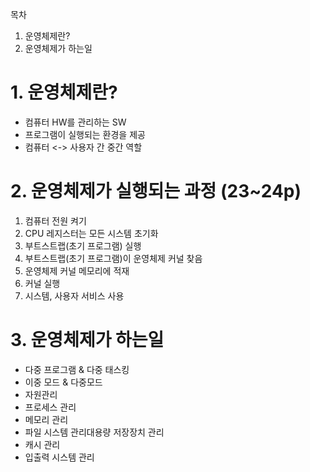 목차
1. 운영체제란?
2. 운영체제가 하는일

# 1. 운영체제란?
- 컴퓨터 HW를 관리하는 SW
- 프로그램이 실행되는 환경을 제공
- 컴퓨터 <-> 사용자 간 중간 역할

# 2. 운영체제가 실행되는 과정 (23~24p)
1. 컴퓨터 전원 켜기
2. CPU 레지스터는 모든 시스템 초기화
3. 부트스트랩(초기 프로그램) 실행
4. 부트스트랩(초기 프로그램)이 운영체제 커널 찾음
5. 운영체제 커널 메모리에 적재
6. 커널 실행
7. 시스템, 사용자 서비스 사용

# 3. 운영체제가 하는일
- 다중 프로그램 & 다중 태스킹
- 이중 모드 & 다중모드
- 자원관리
- 프로세스 관리
- 메모리 관리
- 파일 시스템 관리대용량 저장장치 관리
- 캐시 관리
- 입출력 시스템 관리

